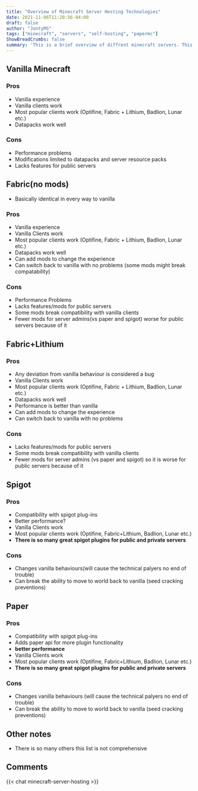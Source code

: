 ```yaml
---
title: "Overview of Minecraft Server Hosting Technologies"
date: 2021-11-06T11:20:56-04:00
draft: false
author: "JontyMS"
tags: ["minecraft", "servers", "self-hosting", "papermc"]
ShowBreadCrumbs: false
summary: 'This is a brief overview of diffrent minecraft servers. This is a great guide to picking the best one for your circumstances.'
---
```

## Vanilla Minecraft

### Pros
* Vanilla experience
* Vanilla clients work
* Most popular clients work (Optifine, Fabric + Lithium, Badlion, Lunar etc.)
* Datapacks work well
### Cons
* Performance problems 
* Modifications limited to datapacks and server resource packs 
* Lacks features for public servers
## Fabric(no mods)
* Basically identical in every way to vanilla  
 ### Pros
* Vanilla experience
* Vanilla Clients work
* Most popular clients work (Optifine, Fabric + Lithium, Badlion, Lunar etc.)
* Datapacks work well
* Can add mods to change the experience 
* Can switch back to vanilla with no problems (some mods might break compatability)
### Cons
* Performance Problems
* Lacks features/mods for public servers
* Some mods break compatibility with vanilla clients 
* Fewer mods for server admins(vs paper and spigot) worse for public servers because of it 
## Fabric+Lithium
 ### Pros
* Any deviation from vanilla behaviour is considered a bug
* Vanilla Clients work
* Most popular clients work (Optifine, Fabric + Lithium, Badlion, Lunar etc.)
* Datapacks work well
* Performance is better than vanilla 
* Can add mods to change the experience 
* Can switch back to vanilla with no problems
### Cons
* Lacks features/mods for public servers
* Some mods break compatibility with vanilla clients 
* Fewer mods for server admins (vs paper and spigot) so it is worse for public servers because of it 
## Spigot 
### Pros
* Compatibility with spigot plug-ins
* Better performance? 
* Vanilla Clients work
* Most popular clients work (Optifine, Fabric+Lithium, Badlion, Lunar etc.)
* **There is so many great spigot plugins for public and private servers**
### Cons
* Changes vanilla behaviours(will cause the technical palyers no end of trouble)
* Can break the ability to move to world back to vanilla (seed cracking preventions) 
## Paper 
### Pros
* Compatibility with spigot plug-ins
* Adds paper api for more plugin functionality 
* **better performance**
*  Vanilla Clients work
*  Most popular clients work (Optifine, Fabric+Lithium, Badlion, Lunar etc.)
*  **There is so many great spigot plugins for public and private servers**
### Cons
* Changes vanilla behaviours (will cause the technical palyers no end of trouble)
* Can break the ability to move to world back to vanilla (seed cracking preventions)
## Other notes
* There is so many others this list is not comprehensive 
## Comments
{{< chat minecraft-server-hosting >}}
